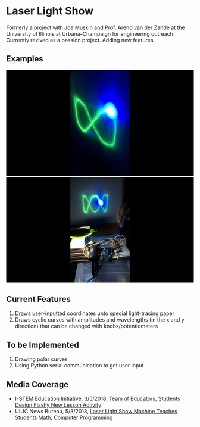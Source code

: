 # Laser Light Show
Formerly a project with Joe Muskin and Prof. Arend van der Zande at the University of Illinois at Urbana–Champaign for engineering outreach <br>
Currently revived as a passion project. Adding new features

## Examples
![file not available](videos/infinityDemo.gif)
![file not available](videos/waveDemoX.gif)

## Current Features
1. Draws user-inputted coordinates unto special light-tracing paper
2. Draws cyclic curves with amplitudes and wavelengths (in the x and y direction) that can be changed with knobs/potentiometers

## To be Implemented
1. Drawing polar curves
2. Using Python serial communication to get user input

## Media Coverage

- I-STEM Education Initiative, 3/5/2018, [Team of Educators, Students Design Flashy New Lesson Activity](http://www.istem.illinois.edu/news/ums.laser.light.html)
- UIUC News Bureau, 5/3/2018, [Laser Light Show Machine Teaches Students Math, Computer Programming](https://mechanical.illinois.edu/news/laser-light-show-machine-teaches-students-math-computer-programming)
